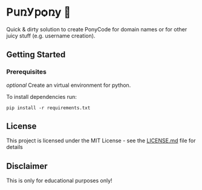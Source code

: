 # РսռУ𝗉ѻռу 🦄

Quick & dirty solution to create PonyCode for domain names or for other juicy stuff (e.g. username creation).

## Getting Started



### Prerequisites
*optional* 
Create an virtual environment for python.

To install dependencies run:<br>

```
pip install -r requirements.txt
```

## License

This project is licensed under the MIT License - see the [LICENSE.md](LICENSE.md) file for details

## Disclaimer

This is only for educational purposes only!

